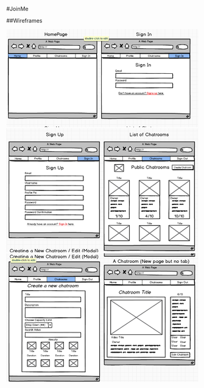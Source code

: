 #JoinMe

##Wireframes

![](./public/assets/readme1.png)
![](./public/assets/readme2.png)
![](./public/assets/readme3.png)